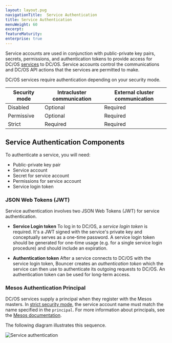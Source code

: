 ```yaml
---
layout: layout.pug
navigationTitle:  Service Authentication
title: Service Authentication
menuWeight: 60
excerpt:
featureMaturity:
enterprise: true
---
```


Service accounts are used in conjunction with public-private key pairs, secrets, permissions, and authentication tokens to provide access for DC/OS [services](/1.9/overview/concepts/#dcos-service) to DC/OS. Service accounts control the communications and DC/OS API actions that the services are permitted to make.

DC/OS services require authentication depending on your security mode.

| Security mode | Intracluster communication | External cluster communication |
|---------------|-----------------------|----------------------------|
| Disabled      | Optional              | Required                   |
| Permissive    | Optional              | Required                   |
| Strict        | Required              | Required                   |

## Service Authentication Components
To authenticate a service, you will need:

-  Public-private key pair
-  Service account
-  Secret for service account
-  Permissions for service account
-  Service login token

### JSON Web Tokens (JWT)
Service authentication involves two JSON Web Tokens (JWT) for service authentication.

-  **Service Login token** To log in to DC/OS, a *service login token* is required. It's a JWT signed with the service's private key and conceptually serves as a one-time password. A service login token should be generated for one-time usage (e.g. for a single service login procedure) and should include an expiration.

-  **Authentication token** After a service connects to DC/OS with the service login token, Bouncer creates an *authentication token* which the service can then use to authenticate its outgoing requests to DC/OS. An authentication token can be used for long-term access.

### Mesos Authentication Principal
DC/OS services supply a principal when they register with the Mesos masters. In [strict security mode](/1.9/security/#security-modes), the service account name must match the name specified in the `principal`. For more information about principals, see the [Mesos documentation](http://mesos.apache.org/documentation/latest/authorization/). 

The following diagram illustrates this sequence.

![Service authentication](/1.9/img/authn-service.svg) 
 



